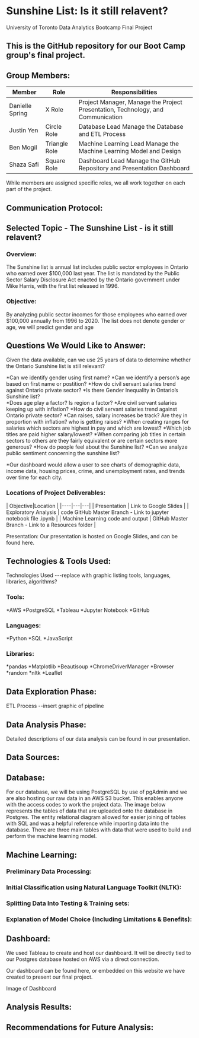 # **Sunshine List:**  Is it still relavent?
University of Toronto Data Analytics Bootcamp Final Project

## This is the GitHub repository for our Boot Camp group's final project.
## Group Members:

| Member|Role |Responsibilities |
|----|---|---|
| Danielle Spring | X Role | Project Manager, Manage the Project Presentation, Technology, and Communication |
| Justin Yen | Circle Role | Database Lead	Manage the Database and ETL Process   |
| Ben Mogil | Triangle Role | Machine Learning Lead	Manage the Machine Learning Model and Design   |
| Shaza Safi | Square Role | Dashboard Lead	Manage the GitHub Repository and Presentation Dashboard    |

While members are assigned specific roles, we all work together on each part of the project.

## Communication Protocol:

## **Selected Topic - The Sunshine List - is it still relavent?**

### Overview:
The Sunshine list is annual list includes public sector employees in Ontario who earned over $100,000 last year. The list is mandated by the Public Sector Salary Disclosure Act enacted by the Ontario government under Mike Harris, with the first list released in 1996.


### Objective:
By analyzing public sector incomes for those employees who earned over $100,000 annually from 1996 to 2020.   The list does not denote gender or age, we will predict gender and age 

## **Questions We Would Like to Answer:**
Given the data available, can we use 25 years of data to determine whether the Ontario Sunshine list is still relevant? 

*Can we identify gender using first name? 
*Can we identify a person’s age based on first name or postition?
*How do civil servant salaries trend against Ontario private sector?
*Is there Gender Inequality in Ontario’s Sunshine list?  
*Does age play a factor? Is region a factor?
*Are civil servant salaries keeping up with inflation?
*How do civil servant salaries trend against Ontario private sector?
*Can raises, salary increases be track? Are they in proportion with inflation? who is getting raises? 
*When creating ranges for salaries which sectors are highest in pay and which are lowest?
*Which job titles are paid higher salary/lowest? 
*When comparing job titles in certain sectors to others are they fairly equivalent or are certain sectors more generous?
*How do people feel about the Sunshine list?
*Can we analyze public sentiment concerning the sunshine list?


*Our dashboard would allow a user to see charts of demographic data, income data, housing prices, crime, and unemployment rates, and trends over time for each city.
### Locations of Project Deliverables:

| Objective|Location |
|----|---|---|
| Presentation | Link to Google Slides |
| Exploratory Analysis | code	GitHub Master Branch - Link to jupyter notebook file  .ipynb   |
| Machine Learning code and output | GitHub Master Branch - Link to a Resources folder   |

Presentation:
Our presentation is hosted on Google Slides, and can be found here.

## **Technologies & Tools Used:**
Technologies Used  ---replace with graphic listing tools, languages, libraries, algorithms?
### Tools:
*AWS
*PostgreSQL
*Tableau
*Jupyter Notebook
*GitHub

### Languages:
*Python
*SQL
*JavaScript

### Libraries:
*pandas
*Matplotlib
*Beautisoup
*ChromeDriverManager
*Browser
*random
*nltk
*Leaflet



## **Data Exploration Phase:**
ETL Process --insert graphic of pipeline

## **Data Analysis Phase:**
Detailed descriptions of our data analysis can be found in our presentation.



## **Data Sources:**



## **Database:**
For our database, we will be using PostgreSQL by use of pgAdmin and we are also hosting our raw data in an AWS S3 bucket. This enables anyone with the access codes to work the project data. The image below represents the tables of data that are uploaded onto the database in Postgres. The entity relational diagram allowed for easier joining of tables with SQL and was a helpful reference while importing data into the database. There are three main tables with data that were used to build and perform the machine learning model.


## **Machine Learning:**
### Preliminary Data Processing:


### Initial Classification using Natural Language Toolkit (NLTK):


### Splitting Data Into Testing & Training sets:

### Explanation of Model Choice (Including Limitations & Benefits):


## **Dashboard:**
We used Tableau to create and host our dashboard. It will be directly tied to our Postgres database hosted on AWS via a direct connection.

Our dashboard can be found here, or embedded on this website we have created to present our final project.

Image of Dashboard

## **Analysis Results:**



## **Recommendations for Future Analysis:**
